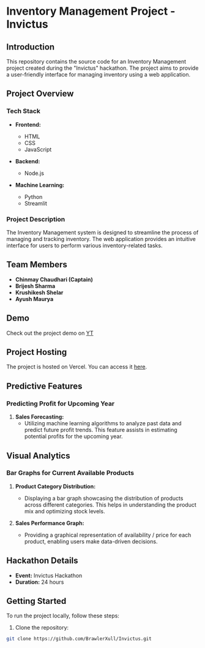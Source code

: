 # Inventory Management Project - Invictus

## Introduction

This repository contains the source code for an Inventory Management project created during the "Invictus" hackathon. The project aims to provide a user-friendly interface for managing inventory using a web application.

## Project Overview

### Tech Stack

- **Frontend:**
  - HTML
  - CSS
  - JavaScript

- **Backend:**
  - Node.js

- **Machine Learning:**
  - Python
  - Streamlit

### Project Description

The Inventory Management system is designed to streamline the process of managing and tracking inventory. The web application provides an intuitive interface for users to perform various inventory-related tasks.

## Team Members

- **Chinmay Chaudhari (Captain)**
- **Brijesh Sharma**
- **Krushikesh Shelar**
- **Ayush Maurya**

## Demo

Check out the project demo on [YT](https://youtu.be/CeaV3coss48?si=axV0ofPsUmJeDkaJ)

## Project Hosting

The project is hosted on Vercel. You can access it [here](https://linear-sorters-invictus.vercel.app/).

## Predictive Features

### Predicting Profit for Upcoming Year

1. **Sales Forecasting:**
   - Utilizing machine learning algorithms to analyze past data and predict future profit trends. This feature assists in estimating potential profits for the upcoming year.

## Visual Analytics

### Bar Graphs for Current Available Products

1. **Product Category Distribution:**
   - Displaying a bar graph showcasing the distribution of products across different categories. This helps in understanding the product mix and optimizing stock levels.

2. **Sales Performance Graph:**
   - Providing a graphical representation of availability / price for each product, enabling users make data-driven decisions.

## Hackathon Details

- **Event:** Invictus Hackathon
- **Duration:** 24 hours

## Getting Started

To run the project locally, follow these steps:

1. Clone the repository:

```bash
git clone https://github.com/BrawlerXull/Invictus.git
